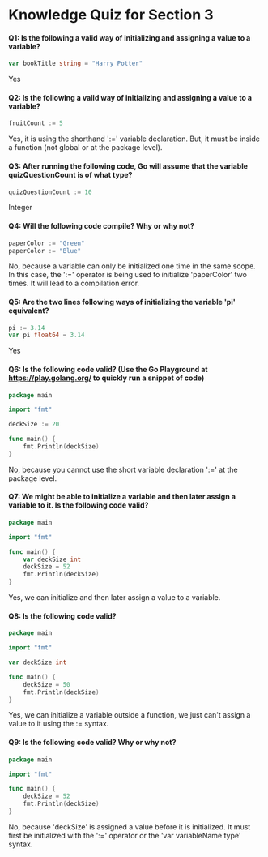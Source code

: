 # Knowledge Quiz for Section 3

#### Q1: Is the following a valid way of initializing and assigning a value to a variable?
```go
var bookTitle string = "Harry Potter"
```
Yes

#### Q2: Is the following a valid way of initializing and assigning a value to a variable?
```go
fruitCount := 5
```
Yes, it is using the shorthand ':=' variable declaration. But, it must be inside a function (not global or at the package level).

#### Q3: After running the following code, Go will assume that the variable quizQuestionCount is of what type?
```go
quizQuestionCount := 10
```
Integer

#### Q4: Will the following code compile?  Why or why not?
```go 
paperColor := "Green"
paperColor := "Blue"
```
No, because a variable can only be initialized one time in the same scope. In this case, the ':=' operator is being used to initialize 'paperColor' two times. It will lead to a compilation error.

#### Q5: Are the two lines following ways of initializing the variable 'pi' equivalent?
```go
pi := 3.14
var pi float64 = 3.14
```
Yes

#### Q6: Is the following code valid? (Use the Go Playground at https://play.golang.org/ to quickly run a snippet of code)
```go
package main

import "fmt"

deckSize := 20

func main() {
	fmt.Println(deckSize)
}
```
No, because you cannot use the short variable declaration ':=' at the package level.

#### Q7: We might be able to initialize a variable and then later assign a variable to it.  Is the following code valid?
```go
package main

import "fmt"

func main() {
	var deckSize int
	deckSize = 52
	fmt.Println(deckSize)
}
```
Yes, we can initialize and then later assign a value to a variable.

#### Q8: Is the following code valid?
```go 
package main

import "fmt"

var deckSize int

func main() {
	deckSize = 50
	fmt.Println(deckSize)
}
```
Yes, we can initialize a variable outside a function, we just can't assign a value to it using the := syntax.

#### Q9: Is the following code valid?  Why or why not?
```go 
package main

import "fmt"

func main() {
	deckSize = 52
	fmt.Println(deckSize)
}
```
No, because 'deckSize' is assigned a value before it is initialized. It must first be initialized with the ':=' operator or the 'var variableName type' syntax.
